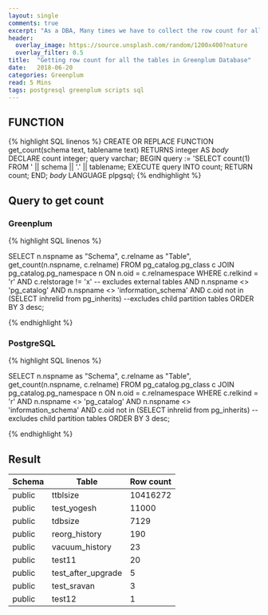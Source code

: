 ```yaml
---
layout: single
comments: true
excerpt: "As a DBA, Many times we have to collect the row count for all the tables in database. Below are the two steps that can fulfill the requirement of getting the row count of all tables."
header:
  overlay_image: https://source.unsplash.com/random/1200x400?nature
  overlay_filter: 0.5
title:  "Getting row count for all the tables in Greenplum Database"
date:   2018-06-20
categories: Greenplum
read: 5 Mins
tags: postgresql greenplum scripts sql
---
```




## FUNCTION
{% highlight SQL linenos %}
CREATE OR REPLACE FUNCTION 
get_count(schema text, tablename text) RETURNS integer
AS
$body$
DECLARE
  count integer;
  query varchar;
BEGIN
  query := 'SELECT count(1) FROM ' || schema || '.' || tablename;
  EXECUTE query INTO count;
  RETURN count;
END;
$body$
LANGUAGE plpgsql;
{% endhighlight %}

## Query to get count

### Greenplum
{% highlight SQL linenos %}

SELECT
     n.nspname as "Schema",
     c.relname as "Table",
     get_count(n.nspname, c.relname)
FROM pg_catalog.pg_class c
     JOIN pg_catalog.pg_namespace n ON n.oid = c.relnamespace
WHERE c.relkind = 'r'
AND c.relstorage != 'x'  -- excludes external tables
AND n.nspname <> 'pg_catalog' 
AND n.nspname <> 'information_schema'
AND c.oid not in (SELECT inhrelid from pg_inherits)  --excludes child partition tables
ORDER BY 3 desc;

{% endhighlight %}

### PostgreSQL

{% highlight SQL linenos %}

SELECT
     n.nspname as "Schema",
     c.relname as "Table",
     get_count(n.nspname, c.relname)
FROM pg_catalog.pg_class c
     JOIN pg_catalog.pg_namespace n ON n.oid = c.relnamespace
WHERE c.relkind = 'r'
AND n.nspname <> 'pg_catalog' 
AND n.nspname <> 'information_schema'
AND c.oid not in (SELECT inhrelid from pg_inherits)  --excludes child partition tables
ORDER BY 3 desc;

{% endhighlight %}

## Result

Schema |               Table               | Row count
-------|-----------------------------------|-----------
public | ttblsize                          |   10416272
public | test_yogesh                       |      11000
public | tdbsize                           |       7129
public | reorg_history                     |        190
public | vacuum_history                    |         23
public | test11                            |         20
public | test_after_upgrade                |          5
public | test_sravan                       |          3
public | test12                            |          1
